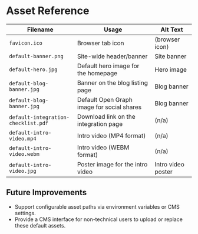 # Asset Reference

| Filename                             | Usage                                      | Alt Text                         |
|--------------------------------------|--------------------------------------------|----------------------------------|
| `favicon.ico`                        | Browser tab icon                           | (browser icon)                   |
| `default-banner.png`                 | Site-wide header/banner                    | Site banner                      |
| `default-hero.jpg`                   | Default hero image for the homepage        | Hero image                       |
| `default-blog-banner.jpg`            | Banner on the blog listing page            | Blog banner                      |
| `default-blog-banner.jpg`            | Default Open Graph image for social shares | Blog banner                      |
| `default-integration-checklist.pdf`  | Download link on the integration page      | (n/a)                            |
| `default-intro-video.mp4`            | Intro video (MP4 format)                   | (n/a)                            |
| `default-intro-video.webm`           | Intro video (WEBM format)                  | (n/a)                            |
| `default-intro-video.jpg`            | Poster image for the intro video           | Intro video poster               |

## Future Improvements

- Support configurable asset paths via environment variables or CMS settings.
- Provide a CMS interface for non-technical users to upload or replace these default assets.